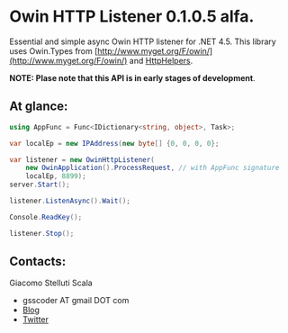 ﻿Owin HTTP Listener 0.1.0.5 alfa.
===
Essential and simple async Owin HTTP listener for .NET 4.5. This library uses Owin.Types from [http://www.myget.org/F/owin/](http://www.myget.org/F/owin/)
and [HttpHelpers](https://github.com/gsscoder/httphelpers).

**NOTE: Plase note that this API is in early stages of development**.

At glance:
---
```csharp
using AppFunc = Func<IDictionary<string, object>, Task>;

var localEp = new IPAddress(new byte[] {0, 0, 0, 0};

var listener = new OwinHttpListener(
    new OwinApplication().ProcessRequest, // with AppFunc signature
    localEp, 8899);
server.Start();

listener.ListenAsync().Wait();

Console.ReadKey();

listener.Stop();
```

Contacts:
---
Giacomo Stelluti Scala
  - gsscoder AT gmail DOT com
  - [Blog](http://gsscoder.blogspot.it)
  - [Twitter](http://twitter.com/gsscoder)
